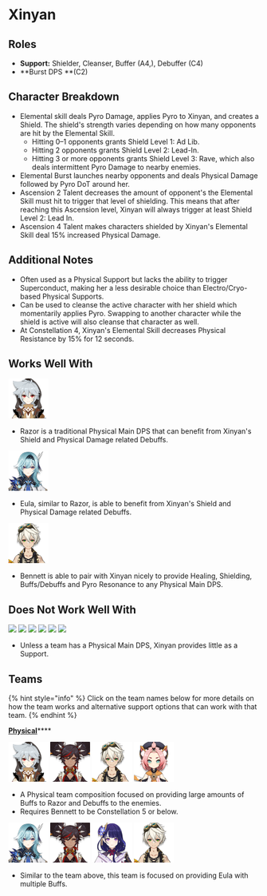 # Xinyan

## Roles

* **Support:** Shielder, Cleanser, Buffer (A4,), Debuffer (C4)
* \*\*Burst DPS \*\*(C2)

## Character Breakdown

* Elemental skill deals Pyro Damage, applies Pyro to Xinyan, and creates a Shield. The shield's strength varies depending on how many opponents are hit by the Elemental Skill.
  * Hitting 0–1 opponents grants Shield Level 1: Ad Lib.
  * Hitting 2 opponents grants Shield Level 2: Lead-In.
  * Hitting 3 or more opponents grants Shield Level 3: Rave, which also deals intermittent Pyro Damage to nearby enemies.
* Elemental Burst launches nearby opponents and deals Physical Damage followed by Pyro DoT around her.
* Ascension 2 Talent decreases the amount of opponent's the Elemental Skill must hit to trigger that level of shielding. This means that after reaching this Ascension level, Xinyan will always trigger at least Shield Level 2: Lead In.
* Ascension 4 Talent makes characters shielded by Xinyan's Elemental Skill deal 15% increased Physical Damage.

## Additional Notes

* Often used as a Physical Support but lacks the ability to trigger Superconduct, making her a less desirable choice than Electro/Cryo-based Physical Supports.
* Can be used to cleanse the active character with her shield which momentarily applies Pyro. Swapping to another character while the shield is active will also cleanse that character as well.
* At Constellation 4, Xinyan's Elemental Skill decreases Physical Resistance by 15% for 12 seconds.

## Works Well With

![](../../.gitbook/assets/UI_AvatarIcon_Razor.png)

* Razor is a traditional Physical Main DPS that can benefit from Xinyan's Shield and Physical Damage related Debuffs.

![](../../.gitbook/assets/UI_AvatarIcon_Eula.png)

* Eula, similar to Razor, is able to benefit from Xinyan's Shield and Physical Damage related Debuffs.

![](../../.gitbook/assets/UI_AvatarIcon_Bennett.png)

* Bennett is able to pair with Xinyan nicely to provide Healing, Shielding, Buffs/Debuffs and Pyro Resonance to any Physical Main DPS.

## Does Not Work Well With

![](https://lh3.googleusercontent.com/vwzPL8yGc83AZqQ8T1QaLbBvP-HPYz1FmilKn_w5ZPl3p1wpR1FBLoGiuTA8-Rdtx_ziJVOv\_0MO6TWXEwi6ulu1ZIo-4veqdrerHCriFqNMjD01SJ9gEJ874a3pHg-qUALBGYpx) ![](https://lh4.googleusercontent.com/sPakhjVZmg5UeD0V-lvj-EAwFosglPy6yP-pJ0lDoBGn_RtOMJX56jeaNVDE1caufeOxyuN758ThERLQ9iO4bUfp2gmVoIRzObeSvoqH9uj9kBjXhxb3EHxSGsgAJlfDL6XHgv8-) ![](https://lh5.googleusercontent.com/lqDD-ea3EXQPqh6ZJ2Y7HRZWYXeb\_2U3afjBFpIqKJMcIRIvTzR7JmdGV3YIFJ4dgl8mxDOg61IuiPWGc2ojCUlb3aCM1a-FuIAWwK8Zkn18huEww_w15-mfScYcP-UzRmzO8yoN) ![](https://lh6.googleusercontent.com/0cjJgRJLQTovPXO6Bwvp6VeyF2doSMszFw1OCMe-oWDxRZ9208gUOsQnSzbXsPfh-fzVdTkxLN03T2OdlQ7QeS\_54kW3otujyjQR7u5DzZbENwAKoR6HD8W754LElmMkF6toNILi) ![](https://lh3.googleusercontent.com/UJMCX4egpKRf4Cvj2Ztr3KyU1BSvttFPxLhH5\_GnFAuUo1NHbuMbsQFeTcaMVkNin9-sIll6KX0t\_6TfWbn3VH9zh1TOSp3Adjr5GfjN224Eegg-Xb5P3UlpeY0QXMgP12VpaZhe) ![](https://lh3.googleusercontent.com/uHmg7086b0LgRjS9JM-IjxyCEgpLHu63COZNHEzvRXOndCDg-OEZQP-Fn0Rl8eisGfdn1ceIe4ZQr0iTI-kjsaZUwHhBxpdB-E3-u7xeh3sFS6HSN0J1MtoR4vYKx8SNWstT88l-)

* Unless a team has a Physical Main DPS, Xinyan provides little as a Support.

## Teams

{% hint style="info" %}
Click on the team names below for more details on how the team works and alternative support options that can work with that team.
{% endhint %}

[**Physical**](../../teams/physical.md)\*\*\*\*

![](../../.gitbook/assets/UI_AvatarIcon_Razor.png) ![](../../.gitbook/assets/UI_AvatarIcon_Xinyan.png) ![](../../.gitbook/assets/UI_AvatarIcon_Bennett.png) ![](../../.gitbook/assets/UI_AvatarIcon_Diona.png)

* A Physical team composition focused on providing large amounts of Buffs to Razor and Debuffs to the enemies.
* Requires Bennett to be Constellation 5 or below.

![](../../.gitbook/assets/UI_AvatarIcon_Eula.png) ![](../../.gitbook/assets/UI_AvatarIcon_Xinyan.png) ![](../../.gitbook/assets/UI_AvatarIcon_Shougun.png) ![](../../.gitbook/assets/UI_AvatarIcon_Bennett.png)

* Similar to the team above, this team is focused on providing Eula with multiple Buffs.
